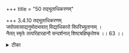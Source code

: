 +++
title = "50 तद्भूताधिकरणम्"

+++
3.4.10 तद्भूताधिकरणम्  
जपोपवासाद्यनुमोदभावात् विद्याधिकारो विपरिच्युतानाम् ।  
नैतत् स्मृतेः तत्परिहारहानौ सन्दर्शनात् शिष्टबहिष्कृतेश्च ।। 63 ।।

<details><summary>टीका</summary>

3.4.10 तद्भूताधिकरणम् The prima facie view is : those who have fallen from the stage of the celibate or of the ascetic are competent to pursue meditation on the basis of the utterance of mantra-s, fasting, etc. This is wrong. Although the स्मृति text proclaims that there is expiation for those who have lapsed from the state of a celibate or an ascetic, yet, virtuous persons shun the company of the fallen one. [Hence those who have fallen from the state of a celibate or an ascetic have no competence to pursue meditation upon Brahman]. Notes : गौतमधर्मसूत्र I.iii.4.
</details>

